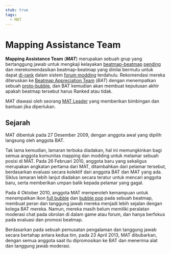 ```yaml
---
stub: true
tags:
  - MAT
---
```


# Mapping Assistance Team

**Mapping Assistance Team** (***MAT***) merupakan sebuah grup yang bertanggung jawab untuk mengkaji kelayakan [beatmap-beatmap](/wiki/Beatmap) [pending](/wiki/Beatmap/Category#work-in-progress-dan-pending) dan merekomendasikan beatmap-beatmap yang dinilai bermutu untuk dapat [di-rank](/wiki/Beatmap/Category#ranked) dalam sistem [forum modding](/wiki/Modding/Forum_modding) terdahulu. Rekomendasi mereka diteruskan ke [Beatmap Appreciation Team](/wiki/Modding/Beatmap_Appreciation_Team) (*BAT*) dengan menempatkan sebuah [proto-bubble](/wiki/Modding/Proto-bubble), dan BAT kemudian akan membuat keputusan akhir apakah beatmap tersebut harus Ranked atau tidak.

MAT diawasi oleh seorang [MAT Leader](/wiki/Modding/MAT_Leaders) yang memberikan bimbingan dan bantuan jika diperlukan.

## Sejarah

MAT dibentuk pada 27 Desember 2009, dengan anggota awal yang dipilih langsung oleh anggota BAT.

Tak lama kemudian, lamaran terbuka diadakan, hal ini memungkinkan bagi semua anggota komunitas mapping dan modding untuk melamar sebuah posisi di MAT. Pada 26 Februari 2010, anggota baru yang sekaligus merupakan angkatan pertama dari MAT, ditambahkan dari pelamar tersebut, berdasarkan evaluasi secara kolektif dari anggota BAT dan MAT yang ada. Siklus lamaran lebih lanjut diadakan secara teratur untuk mencari anggota baru, serta memberikan umpan balik kepada pelamar yang gagal.

Pada 4 Oktober 2010, anggota MAT memperoleh kemampuan untuk menempatkan ikon [full bubble](/wiki/Modding/Bubble) dan [bubble pop](/wiki/Modding/Bubble#bubble-pop) pada sebuah beatmap, membuat peran dan tanggung jawab mereka menjadi lebih sejalan dengan kolega BAT mereka. Namun, mereka masih belum memiliki peralatan moderasi chat pada obrolan di dalam game atau forum, dan hanya berfokus pada evaluasi dan promosi beatmap.

Berdasarkan pada sebuah pemusatan pengalaman dan tanggung jawab secara bertahap antara kedua tim, pada 23 April 2013, MAT dibubarkan, dengan semua anggota saat itu dipromosikan ke BAT dan menerima alat dan tanggung jawab moderasi.
